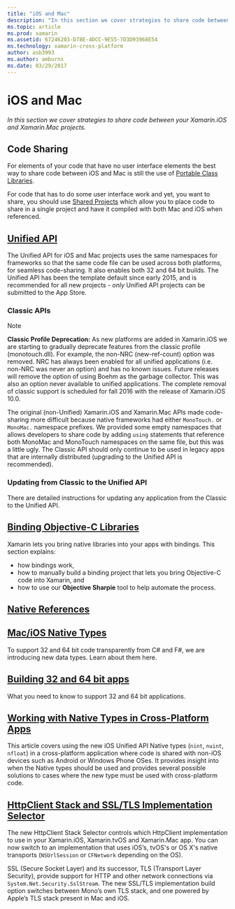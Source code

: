 ```yaml
---
title: "iOS and Mac"
description: "In this section we cover strategies to share code between your Xamarin.iOS and Xamarin.Mac projects."
ms.topic: article
ms.prod: xamarin
ms.assetid: 67246203-D78E-4DCC-9E55-7D3D93968E54
ms.technology: xamarin-cross-platform
author: asb3993
ms.author: amburns
ms.date: 03/29/2017
---
```


# iOS and Mac

_In this section we cover strategies to share code between your Xamarin.iOS and Xamarin.Mac projects._

## Code Sharing

For elements of your code that have no user interface
	elements the best way to share code between iOS and Mac is
	still the use
	of [Portable Class Libraries](~/cross-platform/app-fundamentals/pcl.md).

For code that has to do some user interface work and yet,
	you want to share, you should
	use [Shared Projects](~/cross-platform/app-fundamentals/shared-projects.md)
	which allow you to place code to share in a
	single project and have it compiled with both Mac and iOS when
	referenced.

##  [Unified API](unified/index.md)

The Unified API for iOS and Mac projects uses the same namespaces
	for frameworks so that the same code file can be used across both
	platforms, for seamless code-sharing. It also enables both 32 and 64 bit
	builds. The Unified API has been the template default since early 2015,
	and is recommended for all new projects - *only* Unified API projects
	can be submitted to the App Store.

### Classic APIs

> [!NOTE]
> **Classic Profile Deprecation:** As new platforms are added in Xamarin.iOS we are starting to gradually deprecate features from the classic profile (monotouch.dll). For example, the non-NRC (new-ref-count) option was removed. NRC has always been enabled for all unified applications (i.e. non-NRC was never an option) and has no known issues. Future releases will remove the option of using Boehm as the garbage collector. This was also an option never available to unified applications. The complete removal of classic support is scheduled for fall 2016 with the release of Xamarin.iOS 10.0.

The original (non-Unified) Xamarin.iOS and Xamarin.Mac APIs made code-sharing
	more difficult because native frameworks had either `MonoTouch.` or
	`MonoMac.` namespace prefixes.  We provided some empty
 	namespaces that allows developers to share code by adding
 	`using` statements that reference both MonoMac and MonoTouch
 	namespaces on the same file, but this was a little ugly. The Classic API
	should only continue to be used in legacy apps that are internally distributed
	(upgrading to the Unified API is recommended).


### Updating from Classic to the Unified API

There are detailed instructions for updating any application from
the Classic to the Unified API.

## [Binding Objective-C Libraries](binding/index.md)

Xamarin lets you bring native libraries into your apps with bindings. This
section explains:

- how bindings work,
- how to manually build a binding project that lets you bring Objective-C code into Xamarin, and
- how to use our **Objective Sharpie** tool to help automate the process.

## [Native References](native-references.md)



##  [Mac/iOS Native Types](nativetypes.md)

To support 32 and 64 bit code transparently from C# and F#,
	we are introducing new data types.   Learn about them
	here.

##  [Building 32 and 64 bit apps](32-and-64.md)

What you need to know to support 32 and 64 bit
	applications.

## [Working with Native Types in Cross-Platform Apps](native-types-cross-platform.md)

This article covers using the new iOS Unified API Native types
(`nint`, `nuint`, `nfloat`) in a cross-platform application where
code is shared with non-iOS devices such as Android or Windows Phone OSes.
It provides insight into when the Native types should be used and provides
several possible solutions to cases where the new type must be used with cross-platform code.


## [HttpClient Stack and SSL/TLS Implementation Selector](http-stack.md)

The new HttpClient Stack Selector controls which HttpClient implementation to use in your Xamarin.iOS, Xamarin.tvOS and Xamarin.Mac app. You can now switch to an implementation that uses iOS’s, tvOS's or OS X's native transports (`NSUrlSession` or `CFNetwork` depending on the OS).

SSL (Secure Socket Layer) and its successor, TLS (Transport Layer Security), provide support for HTTP and other network connections via `System.Net.Security.SslStream`. The new SSL/TLS implementation build option switches between Mono’s own TLS stack, and one powered by Apple’s TLS stack present in Mac and iOS.

